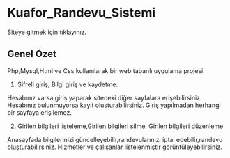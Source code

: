 # Kuafor_Randevu_Sistemi

Siteye gitmek için tıklayınız.

## Genel Özet

Php,Mysql,Html ve Css kullanılarak bir web tabanlı uygulama projesi.


1) Şifreli giriş, Bilgi giriş ve kaydetme.

Hesabınız varsa giriş yaparak sitedeki diğer sayfalara erişebilirsiniz. Hesabınız bulunmuyorsa kayıt olusturabilirsiniz. Giriş yapılmadan herhangi bir sayfaya erişilemez.

2) Girilen bilgileri listeleme,Girilen bilgileri silme, Girilen bilgileri düzenleme

Anasayfada bilgilerinizi güncelleyebilir,randevularınızı iptal edebilir,randevu oluşturabilirsiniz. Hizmetler ve çalışanlar listelenmiştir görüntüleyebilirsiniz.
